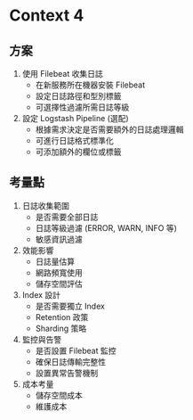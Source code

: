 # Context 4
## 方案
1. 使用 Filebeat 收集日誌
    - 在新服務所在機器安裝 Filebeat
    - 設定日誌路徑和型別標籤
    - 可選擇性過濾所需日誌等級
2. 設定 Logstash Pipeline (選配)
    - 根據需求決定是否需要額外的日誌處理邏輯
    - 可進行日誌格式標準化
    - 可添加額外的欄位或標籤
## 考量點
1. 日誌收集範圍
    - 是否需要全部日誌
    - 日誌等級過濾 (ERROR, WARN, INFO 等)
    - 敏感資訊過濾
2. 效能影響
    - 日誌量估算
    - 網路頻寬使用
    - 儲存空間評估
3. Index 設計
    - 是否需要獨立 Index
    - Retention 政策
    - Sharding 策略
4. 監控與告警
    - 是否設置 Filebeat 監控
    - 確保日誌傳輸完整性
    - 設置異常告警機制
5. 成本考量
    - 儲存空間成本
    - 維護成本